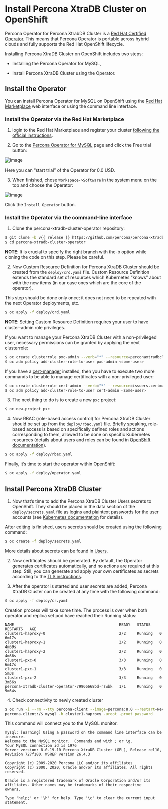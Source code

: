 # Install Percona XtraDB Cluster on OpenShift

Percona Operator for Percona XtrabDB Cluster is a [Red Hat Certified Operator](https://connect.redhat.com/en/partner-with-us/red-hat-openshift-certification). This means that Percona Operator is portable across hybrid clouds and fully supports the Red Hat OpenShift lifecycle.

Installing Percona XtraDB Cluster on OpenShift includes two steps:


* Installing the Percona Operator for MySQL,


* Install Percona XtraDB Cluster using the Operator.

## Install the Operator

You can install Percona Operator for MySQL on OpenShift using the [Red Hat Marketplace](https://marketplace.redhat.com) web interface or using the command line interface.

### Install the Operator via the Red Hat Marketplace


1. login to the Red Hat Marketplace and register your cluster [following the official instructions](https://marketplace.redhat.com/en-us/workspace/clusters/add/register).


2. Go to the [Percona Operator for MySQL](https://marketplace.redhat.com/en-us/products/percona-kubernetes-operator-for-percona-server-for-xtradb-cluster) page and click the Free trial button:



![image](img/marketplace-operator-page.png)

Here you can “start trial” of the Operator for 0.0 USD.


3. When finished, chose `Workspace->Software` in the system menu on the top and choose the Operator:



![image](img/marketplace-operator-install.png)

Click the `Install Operator` button.

### Install the Operator via the command-line interface


1. Clone the percona-xtradb-cluster-operator repository:

```bash
$ git clone -b v{{ release }} https://github.com/percona/percona-xtradb-cluster-operator
$ cd percona-xtradb-cluster-operator
```

**NOTE**: It is crucial to specify the right branch with the-b
option while cloning the code on this step. Please be careful.


2. Now Custom Resource Definition for Percona XtraDB Cluster should be created
from the `deploy/crd.yaml` file. Custom Resource Definition extends the
standard set of resources which Kubernetes “knows” about with the new
items (in our case ones which are the core of the operator).

This step should be done only once; it does not need to be repeated
with the next Operator deployments, etc.

```bash
$ oc apply -f deploy/crd.yaml
```

**NOTE**: Setting Custom Resource Definition requires your user to
have cluster-admin role privileges.

If you want to manage your Percona XtraDB Cluster with a non-privileged user,
necessary permissions can be granted by applying the next clusterrole:

```bash
$ oc create clusterrole pxc-admin --verb="*" --resource=perconaxtradbclusters.pxc.percona.com,perconaxtradbclusters.pxc.percona.com/status,perconaxtradbclusterbackups.pxc.percona.com,perconaxtradbclusterbackups.pxc.percona.com/status,perconaxtradbclusterrestores.pxc.percona.com,perconaxtradbclusterrestores.pxc.percona.com/status
$ oc adm policy add-cluster-role-to-user pxc-admin <some-user>
```

If you have a [cert-manager](https://docs.cert-manager.io/en/release-0.8/getting-started/install/openshift.html) installed, then you have to execute two more commands to be able to manage certificates with a non-privileged user:

```bash
$ oc create clusterrole cert-admin --verb="*" --resource=issuers.certmanager.k8s.io,certificates.certmanager.k8s.io
$ oc adm policy add-cluster-role-to-user cert-admin <some-user>
```


3. The next thing to do is to create a new `pxc` project:

```bash
$ oc new-project pxc
```


4. Now RBAC (role-based access control) for Percona XtraDB Cluster should be set
up from the `deploy/rbac.yaml` file. Briefly speaking, role-based access is
based on specifically defined roles and actions corresponding to
them, allowed to be done on specific Kubernetes resources (details
about users and roles can be found in [OpenShift
documentation](https://docs.openshift.com/enterprise/3.0/architecture/additional_concepts/authorization.html)).

```bash
$ oc apply -f deploy/rbac.yaml
```

Finally, it’s time to start the operator within OpenShift:

```bash
$ oc apply -f deploy/operator.yaml
```

## Install Percona XtraDB Cluster


1. Now that’s time to add the Percona XtraDB Cluster Users secrets to OpenShift.
They should be placed in the data section of the `deploy/secrets.yaml`
file as logins and plaintext passwords for the user accounts
(see [Kubernetes
documentation](https://kubernetes.io/docs/concepts/configuration/secret/)
for details).

After editing is finished, users secrets should be created using the
following command:

```bash
$ oc create -f deploy/secrets.yaml
```

More details about secrets can be found in [Users](users.md#users).


2. Now certificates should be generated. By default, the Operator generates
certificates automatically, and no actions are required at this step. Still,
you can generate and apply your own certificates as secrets according
to the [TLS instructions](TLS.md#tls).


3. After the operator is started and user secrets are added, Percona
XtraDB Cluster can be created at any time with the following command:

```bash
$ oc apply -f deploy/cr.yaml
```

Creation process will take some time. The process is over when both
operator and replica set pod have reached their Running status:

```text
NAME                                               READY   STATUS    RESTARTS   AGE
cluster1-haproxy-0                                 2/2     Running   0          6m17s
cluster1-haproxy-1                                 2/2     Running   0          4m59s
cluster1-haproxy-2                                 2/2     Running   0          4m36s
cluster1-pxc-0                                     3/3     Running   0          6m17s
cluster1-pxc-1                                     3/3     Running   0          5m3s
cluster1-pxc-2                                     3/3     Running   0          3m56s
percona-xtradb-cluster-operator-79966668bd-rswbk   1/1     Running   0          9m54s
```


4. Check connectivity to newly created cluster

```bash
$ oc run -i --rm --tty percona-client --image=percona:8.0 --restart=Never -- bash -il
percona-client:/$ mysql -h cluster1-haproxy -uroot -proot_password
```

This command will connect you to the MySQL monitor.

```text
mysql: [Warning] Using a password on the command line interface can be insecure.
Welcome to the MySQL monitor.  Commands end with ; or \g.
Your MySQL connection id is 1976
Server version: 8.0.19-10 Percona XtraDB Cluster (GPL), Release rel10, Revision 727f180, WSREP version 26.4.3

Copyright (c) 2009-2020 Percona LLC and/or its affiliates
Copyright (c) 2000, 2020, Oracle and/or its affiliates. All rights reserved.

Oracle is a registered trademark of Oracle Corporation and/or its
affiliates. Other names may be trademarks of their respective
owners.

Type 'help;' or '\h' for help. Type '\c' to clear the current input statement.
```

